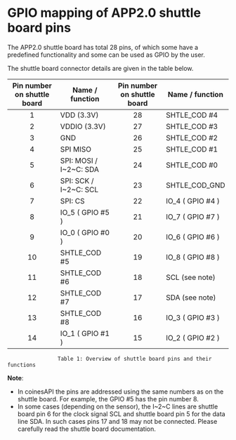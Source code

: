 # GPIO mapping of APP2.0 shuttle board pins


The APP2.0 shuttle board has total 28 pins, of which some have a predefined functionality and some can be used as GPIO by the user.

The shuttle board connector details are given in the table below.

| Pin number on shuttle board | Name / function | Pin number on shuttle board | Name / function |
|:---:|----------------------|:----:|---|
| 1   | VDD (3.3V)           | 28   | SHTLE_COD #4 | 
| 2   | VDDIO (3.3V)         | 27   | SHTLE_COD #3 | 
| 3   | GND                  | 26   | SHTLE_COD #2 | 
| 4   | SPI MISO             | 25   | SHTLE_COD #1 | 
| 5   | SPI: MOSI / I~2~C: SDA | 24   | SHTLE_COD #0 | 
| 6   | SPI: SCK / I~2~C: SCL  | 23   | SHTLE_COD_GND | 
| 7   | SPI: CS              | 22   | IO_4 ( GPIO #4 ) | 
| 8   | IO_5 ( GPIO #5 )     | 21   | IO_7 ( GPIO #7 ) | 
| 9   | IO_0 ( GPIO #0 )     | 20   | IO_6 ( GPIO #6 ) |  
| 10  | SHTLE_COD #5         | 19   | IO_8 ( GPIO #8 ) |  
| 11  | SHTLE_COD #6         | 18   | SCL (see note) |  
| 12  | SHTLE_COD #7         | 17   | SDA (see note)|  
| 13  | SHTLE_COD #8         | 16   | IO_3 ( GPIO #3 ) | 
| 14  | IO_1 ( GPIO #1 )     | 15   | IO_2 ( GPIO #2 ) | 
                    Table 1: Overview of shuttle board pins and their functions

**Note**:

- In coinesAPI the pins are addressed using the same numbers as on the shuttle board.
For example, the GPIO #5 has the pin number 8.
- In some cases (depending on the sensor), the I~2~C lines are shuttle board pin 6 for the clock signal SCL and shuttle board pin 5 for the data line SDA.
In such cases pins 17 and 18 may not be connected.
Please carefully read the shuttle board documentation.